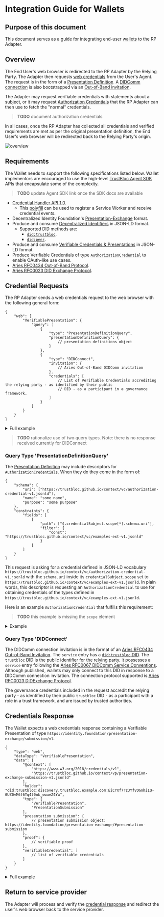 # Integration Guide for Wallets

## Purpose of this document

This document serves as a guide for integrating end-user
[wallets](https://github.com/hyperledger/aries-rfcs/blob/master/concepts/0004-agents/README.md) to the RP Adapter.


## Overview

The End User's web browser is redirected to the RP Adapter by the Relying Party. The Adapter then 
requests [web credentials](https://w3c-ccg.github.io/credential-handler-api/) from the User's Agent. The request is
in the form of a
[Presentation Definition](https://identity.foundation/presentation-exchange/#presentation-definition). A
[DIDComm connection](https://github.com/hyperledger/aries-rfcs/blob/master/concepts/0005-didcomm/README.md) is also
bootstrapped via an
[Out-of-Band invitation](https://github.com/hyperledger/aries-rfcs/blob/master/features/0434-outofband/README.md).

The Adapter may request verifiable credentials with statements about a subject, or it may request
[Authorization Credentials](https://github.com/trustbloc/context/blob/main/vc/authorization-credential-v1.jsonld) that
the RP Adapter can then use to fetch the "normal" credentials.

> **TODO** document authorization credentials

In all cases, once the RP Adapter has collected all credentials and verified requirements are met as per the
original presentation definition, the End User's web browser will be redirected back to the Relying Party's origin.

![overview](http://www.plantuml.com/plantuml/proxy?src=https://raw.githubusercontent.com/trustbloc/edge-adapter/main/docs/rp/integration/wallet_rpadapter_int_overview.puml)


## Requirements

The Wallet needs to support the following specifications listed below. Wallet implementors are encouraged to use the
high-level [TrustBloc Agent SDK](https://github.com/trustbloc/agent-sdk) APIs that encapsulate some of the complexity.

> **TODO** update Agent SDK link once the SDK docs are available

* [Credential Handler API 1.0](https://w3c-ccg.github.io/credential-handler-api/).
  * This [polyfill](https://github.com/digitalbazaar/web-credential-handler) can be used to register a Service Worker and
    receive credential events.
* Decentralized Identity Foundation's [Presentation-Exchange](https://identity.foundation/presentation-exchange/) format.
* Produce and consume [Decentralized Identifiers](https://w3c.github.io/did-core/) in JSON-LD format.
  * Supported DID methods are:
    * [`did:trustbloc`](https://github.com/trustbloc/trustbloc-did-method/blob/main/docs/spec/trustbloc-did-method.md).
    * [`did:peer`](https://identity.foundation/peer-did-method-spec/).
* Produce and consume [Verifiable Credentials & Presentations](https://www.w3.org/TR/vc-data-model/) in JSON-LD format.
* Produce Verifiable Credentials of type
    [`AuthorizationCredential`](https://github.com/trustbloc/context/blob/main/vc/authorization-credential-v1.jsonld)
    to enable OAuth-like use cases.
* [Aries RFC0434 Out-of-Band Protocol](https://github.com/hyperledger/aries-rfcs/blob/master/features/0434-outofband/README.md).
* [Aries RFC0023 DID Exchange Protocol](https://github.com/hyperledger/aries-rfcs/blob/master/features/0023-did-exchange/README.md).


## Credential Requests

The RP Adapter sends a web credentials request to the web browser with the following general form:

```jsonc
{
    "web": {
        "VerifiablePresentation": {
            "query": [
                {
                    "type": "PresentationDefinitionQuery",
                    "presentationDefinitionQuery": {
                        // presentation definitions object
                    }
                },
                {
                    "type": "DIDConnect",
                    "invitation": {
                        // Aries Out-of-Band DIDComm invitation
                    },
                    "credentials": [
                        // List of Verifiable Credentials accrediting the relying party - as identified by their public
                        // DID - as a participant in a governance framework.
                    ]
                }
            ]
        }
    }
}
```

<details><summary>Full example</summary>

```json
{
    "web": {
        "VerifiablePresentation": {
            "query": [
                {
                    "type": "PresentationDefinitionQuery",
                    "presentationDefinitionQuery": {
                        "input_descriptors": [
                            {
                                "id": "driver_license:local",
                                "schema": {
                                    "uri": [
                                        "https://trustbloc.github.io/context/vc/examples/mdl-v1.jsonld"
                                    ],  
                                    "name": "Driver's license.",
                                    "purpose": "Verify your identity."
                                }   
                            },  
                            {
                                "id": "credit_score:remote",
                                "schema": {
                                    "uri": [
                                        "https://trustbloc.github.io/context/vc/authorization-credential-v1.jsonld"
                                    ],  
                                    "name": "Authorization to access your credit score.",
                                    "purpose": "Determine eligibility for the service."
                                },  
                                "constraints": {
                                    "fields": [
                                        {
                                            "path": [
                                                "$.credentialSubject.scope[*].schema.uri"
                                            ],  
                                            "filter": {
                                                "const": "https://trustbloc.github.io/context/vc/examples/credit-score-v1.jsonld"
                                            }
                                        }
                                    ]
                                }
                            },
                            {
                                "id": "driver_license_evidence:remote",
                                "schema": {
                                    "uri": [
                                        "https://trustbloc.github.io/context/vc/authorization-credential-v1.jsonld"
                                    ],
                                    "name": "Authorization to verify your driver's license.",
                                    "purpose": "We need your consent to verify issuance of your driver's license."
                                },
                                "constraints": {
                                    "fields": [
                                        {
                                            "path": [
                                                "$.credentialSubject.scope[*].schema.uri"
                                            ],
                                            "filter": {
                                                "const": "https://trustbloc.github.io/context/vc/examples/driver-license-evidence-v1.jsonld"
                                            }
                                        }
                                    ]
                                }
                            }
                        ]
                    }
                },
                {
                    "type": "DIDConnect",
                    "invitation": {
                        "@id": "71710bb8-e703-4427-8f72-8b18c7aa38a2",
                        "@type": "https://didcomm.org/oob-invitation/1.0/invitation",
                        "label": "Demo Relying Party",
                        "service": [
                            "did:trustbloc:discovery.trustbloc.example.com:EiDBGODe_WiLwDOxMp_7CI6NKOjk4KbtwqUv0d04EFRiyg"
                        ],
                        "protocols": [
                            "https://didcomm.org/didexchange/1.0"
                        ]
                    },
                    "credentials": [
                        {
                            "@context": [
                                "https://www.w3.org/2018/credentials/v1",
                                "https://trustbloc.github.io/context/governance/context.jsonld",
                                "https://trustbloc.github.io/context/vc/examples-v1.jsonld"
                            ],
                            "credentialStatus": {
                                "id": "https://governance.trustbloc.example.com/governance/status/1",
                                "type": "CredentialStatusList2017"
                            },
                            "credentialSubject": {
                                "data_uri": "https://example.com/data.json",
                                "define": [
                                    {
                                        "id": "did:trustbloc:discovery.trustbloc.example.com:EiDBGODe_WiLwDOxMp_7CI6NKOjk4KbtwqUv0d04EFRiyg",
                                        "name": "DID"
                                    }
                                ],
                                "description": "Sample governance framework for the TrustBloc sandbox.",
                                "docs_uri": "https://example.com/docs",
                                "duties": [
                                    {
                                        "name": "safe-accredit",
                                        "uri": "https://example.com/responsible-accredit"
                                    }
                                ],
                                "geos": [
                                    "Canadian"
                                ],
                                "jurisdictions": [
                                    "ca"
                                ],
                                "logo": "https://example.com/logo",
                                "name": "TrustBloc Sandbox",
                                "privileges": [
                                    {
                                        "name": "accredit",
                                        "uri": "https://example.com/accredit"
                                    }
                                ],
                                "roles": [
                                    "accreditor"
                                ],
                                "topics": [
                                    "banking"
                                ],
                                "version": "1.0"
                            },
                            "issuer": "did:trustbloc:discovery.trustbloc.example.com:EiC36Qo-8fNl6avOSpC7hEjH8PPLQRpzdEZZKmYjDvYxnQ",
                            "proof": {
                                "created": "2020-09-16T21:58:19.066334758Z",
                                "jws": "eyJhbGciOiJFZERTQSIsImI2NCI6ZmFsc2UsImNyaXQiOlsiYjY0Il19..8peyFO372PGqAX4e1OfNEI9Mo5BPwX-HQtkSH2aPHXIHZ_sqWE6byMkd5UiP7CJWNPw6Do5XhFvgUfLNLDGvAQ",
                                "proofPurpose": "assertionMethod",
                                "type": "Ed25519Signature2018",
                                "verificationMethod": "did:trustbloc:discovery.trustbloc.example.com:EiC36Qo-8fNl6avOSpC7hEjH8PPLQRpzdEZZKmYjDvYxnQ#YYgJrTHZt6p1czNEBoKY23cvgg_Z0tuY42W1yXs3yvI"
                            },
                            "type": [
                                "VerifiableCredential",
                                "GovernanceCredential"
                            ]
                        }
                    ]
                }
            ]
        }
    }
}
```
</details>

> **TODO** rationalize use of two query types. Note: there is no response received currently for DIDConnect

### Query Type 'PresentationDefinitionQuery'

The [Presentation Definition](https://identity.foundation/presentation-exchange/#presentation-definition) may include
descriptors for [`AuthorizationCredentials`](https://github.com/trustbloc/context/blob/main/vc/authorization-credential-v1.jsonld).
When they do they come in the form of:

```jsonc
{
    "schema": {
        "uri": ["https://trustbloc.github.io/context/vc/authorization-credential-v1.jsonld"],
        "name": "some name",
        "purpose": "some purpose"
    },
    "constraints": {
        "fields": [
            {
                "path": ["$.credentialSubject.scope[*].schema.uri"],
                "filter": {
                    "const": "https://trustbloc.github.io/context/vc/examples-ext-v1.jsonld"
                }
            }
        ]
    }
}
```

This request is asking for a credential defined in JSON-LD vocabulary
`https://trustbloc.github.io/context/vc/authorization-credential-v1.jsonld` with the `schema.uri` inside its
`credentialSubject.scope` set to `https://trustbloc.github.io/context/vc/examples-ext-v1.jsonld`. In plain words, this
descriptor is requesting an `AuthorizationCredential` to use for obtaining credentials of the types defined in
`https://trustbloc.github.io/context/vc/examples-ext-v1.jsonld`.

Here is an example `AuthorizationCredential` that fulfills this requirement:

> **TODO** this example is missing the `scope` element

<details><summary>Example</summary>

```json
{
    "@context": [
        "https://www.w3.org/2018/credentials/v1",
        "https://trustbloc.github.io/context/vc/authorization-credential-v1.jsonld"
    ],
    "type": [
        "VerifiableCredential",
        "AuthorizationCredential"
    ],
    "id": "urn:uuid:6c715251-d0bc-44cd-be39-c57c237f382f",
    "issuanceDate": "2020-10-26T22:34:25.693548266Z",
    "issuer": "urn:uuid:5fe5367d-b608-4ae0-9c96-f7b521cf5a3a",
    "credentialSubject": {
        "id": "urn:uuid:9017cd03-3d50-4554-9eaf-354f87b3f70e",
        "issuerDIDDoc": {
            "doc": {
                "@context": [
                    "https://w3id.org/did/v1"
                ],
                "assertionMethod": [
                    "#QS1JDThR8iFru8OVt1_ESQ3vACH9vWpqCUjk3Jgyvgc"
                ],
                "authentication": [
                    "#QS1JDThR8iFru8OVt1_ESQ3vACH9vWpqCUjk3Jgyvgc"
                ],
                "created": "2020-10-26T22:34:25.662914267Z",
                "id": "did:peer:1zQmeFUNUg2hu6tQ7U4vUk4AWenqGZGr3wBCSVfXtcjk67xK",
                "publicKey": [
                    {
                        "controller": "#id",
                        "id": "#QS1JDThR8iFru8OVt1_ESQ3vACH9vWpqCUjk3Jgyvgc",
                        "publicKeyBase58": "2RzhQXGzr4Q8sbEFU1jXRhJLqYr9bvpA5cuot1DTFcT8",
                        "type": "Ed25519VerificationKey2018"
                    }
                ],
                "service": [
                    {
                        "id": "#agent",
                        "priority": 0,
                        "recipientKeys": [
                            "2RzhQXGzr4Q8sbEFU1jXRhJLqYr9bvpA5cuot1DTFcT8"
                        ],
                        "serviceEndpoint": "https://issuer-adapter-didcomm.trustbloc.example.com",
                        "type": "did-communication"
                    }
                ],
                "updated": "2020-10-26T22:34:25.662914267Z"
            },
            "id": "did:peer:1zQmeFUNUg2hu6tQ7U4vUk4AWenqGZGr3wBCSVfXtcjk67xK"
        },
        "requestingPartyDIDDoc": {
            "doc": {
                "@context": [
                    "https://w3id.org/did/v1"
                ],
                "assertionMethod": [
                    "#98oGE-VuEqt3lMibQKulB4OJzhRHgzOrao8U_Y16sJA"
                ],
                "authentication": [
                    "#98oGE-VuEqt3lMibQKulB4OJzhRHgzOrao8U_Y16sJA"
                ],
                "created": "2020-10-26T22:34:24.651560358Z",
                "id": "did:peer:1zQmTR4Yxqix6cKGx14f21A35XfRc9RDqzpwSoBQxmC13Rio",
                "publicKey": [
                    {
                        "controller": "#id",
                        "id": "#98oGE-VuEqt3lMibQKulB4OJzhRHgzOrao8U_Y16sJA",
                        "publicKeyBase58": "FmiK1AGLSDYQhxyiJ6zo59VoBBhaU5uCF8ksoGBMCo8M",
                        "type": "Ed25519VerificationKey2018"
                    }
                ],
                "service": [
                    {
                        "id": "#agent",
                        "priority": 0,
                        "recipientKeys": [
                            "FmiK1AGLSDYQhxyiJ6zo59VoBBhaU5uCF8ksoGBMCo8M"
                        ],
                        "serviceEndpoint": "https://verifier-adapter-didcomm.trustbloc.example.com",
                        "type": "did-communication"
                    }
                ],
                "updated": "2020-10-26T22:34:24.651560358Z"
            },
            "id": "did:peer:1zQmTR4Yxqix6cKGx14f21A35XfRc9RDqzpwSoBQxmC13Rio"
        },
        "subjectDID": "did:peer:1zQme2FTBHheMdfX9CQmX3UjGkUpmLtmP1T3Jbu3Qu8MnW2P"
    },
    "proof": {
        "created": "2020-10-26T22:34:26.102106902Z",
        "jws": "eyJhbGciOiJFZERTQSIsImI2NCI6ZmFsc2UsImNyaXQiOlsiYjY0Il19..1XTTXFb66rS1tGGHPkAurLQe5_WO81G66YUbbxjYSuK10-JfkZrRyOCEgCMnkgb2QZibgwa_gb3kx4LvwjtTAA",
        "proofPurpose": "assertionMethod",
        "type": "Ed25519Signature2018",
        "verificationMethod": "did:trustbloc:discovery.trustbloc.example.com:EiDhbJFybWBLwZCP58A-dgQRRHXyCIfHA_Au9_AShgUQJw#CoG7IaHn5I4Ji0AcmRFS7Ltzf66YvrKnWwqGcSPkLgY"
    }
}
```
</details>

### Query Type 'DIDConnect'

The DIDComm connection invitation is in the format of an
[Aries RFC0434 Out-of-Band Invitation](https://github.com/hyperledger/aries-rfcs/blob/master/features/0434-outofband/README.md#invitation-httpsdidcommorgout-of-bandverinvitation).
The `service` entry has a
[`did:trustbloc` DID](https://github.com/trustbloc/trustbloc-did-method/blob/main/docs/spec/trustbloc-did-method.md).
The `trustbloc` DID is the public identifier for the relying party. It possesses a `service` entry following the
[Aries RFC0067 DIDComm Service Conventions](https://github.com/hyperledger/aries-rfcs/blob/master/features/0067-didcomm-diddoc-conventions/README.md#service-conventions).
Although published, wallets may only connect to this DID in response to a DIDComm connection invitation. The connection
protocol supported is
[Aries RFC0023 DIDExchange Protocol](https://github.com/hyperledger/aries-rfcs/blob/master/features/0023-did-exchange/README.md).

The governance credentials included in the request accredit the relying party - as identified by their public `trustbloc`
DID - as a participant with a role in a trust framework, and are issued by trusted authorities.


## Credentials Response

The Wallet expects a web credentials response containing a Verifiable Presentation of type
`https://identity.foundation/presentation-exchange/submission/v1`.

```jsonc
{
    "type": "web",
    "dataType": "VerifiablePresentation",
    "data": {
        "@context": [
            "https://www.w3.org/2018/credentials/v1",
            "https://trustbloc.github.io/context/vp/presentation-exchange-submission-v1.jsonld"
        ],
        "holder": "did:trustbloc:discovery.trustbloc.example.com:EiCYXf7rzJYfVOGnhi1Q-GUZ0vM6f6Tq4t0nb_wwueZ4Yw",
        "type": [
            "VerifiablePresentation",
            "PresentationSubmission"
        ],
        "presentation_submission": {
            // presentation submission object: https://identity.foundation/presentation-exchange/#presentation-submission
        },
        "proof": {
            // verifiable proof
        },
        "verifiableCredential": [
            // list of verifiable credentials
        ]
    }
}
```

<details><summary>Full example</summary>

```json
{
    "type": "web",
    "dataType": "VerifiablePresentation",
    "data": {
        "@context": [
            "https://www.w3.org/2018/credentials/v1",
            "https://trustbloc.github.io/context/vp/presentation-exchange-submission-v1.jsonld"
        ],
        "holder": "did:trustbloc:discovery.trustbloc.example.com:EiCYXf7rzJYfVOGnhi1Q-GUZ0vM6f6Tq4t0nb_wwueZ4Yw",
        "presentation_submission": {
            "descriptor_map": [
                {
                    "id": "driver_license:local",
                    "path": "$.verifiableCredential[0]"
                },
                {
                    "id": "driver_license_evidence:remote",
                    "path": "$.verifiableCredential[1]"
                }
            ]
        },
        "proof": {
            "created": "2020-10-26T18:34:28.258-04:00",
            "domain": "verifier-adapter.trustbloc.example.com",
            "jws": "eyJhbGciOiJFZERTQSIsImI2NCI6ZmFsc2UsImNyaXQiOlsiYjY0Il19..Wx8v53rhgAks8dFLm5M6Cs5vPVgbHvqId2hZ2zs0j7Z2Ts6cxhb_P0HwynyMmk9wk2ZLAoJv4j62-c3wHtr4Bg",
            "proofPurpose": "authentication",
            "type": "Ed25519Signature2018",
            "verificationMethod": "did:trustbloc:discovery.trustbloc.example.com:EiCYXf7rzJYfVOGnhi1Q-GUZ0vM6f6Tq4t0nb_wwueZ4Yw#_l5mHlcG8Rz6Z62N1tLiqWxAY4rBoS35iyEuFZ-1p7k"
        },
        "type": [
            "VerifiablePresentation",
            "PresentationSubmission"
        ],
        "verifiableCredential": [
            {
                "@context": [
                    "https://www.w3.org/2018/credentials/v1",
                    "https://trustbloc.github.io/context/vc/examples/mdl-v1.jsonld"
                ],
                "type": [
                    "VerifiableCredential",
                    "mDL"
                ],
                "id": "urn:uuid:d1b519eb-c980-40da-82c7-db4495d77049",
                "issuanceDate": "2020-10-26T22:25:21.937228658Z",
                "issuer": {
                    "id": "https://demo-issuer.trustbloc.example.com/didcomm",
                    "name": "TrustBloc - Driving License + Assurance Issuer"
                },
                "name": "Drivers License",
                "description": "Drivers License for John Smith (Issued by Government of Castleham)",
                "credentialSubject": {
                    "birthdate": "1990-01-01",
                    "document_number": "123-456-789",
                    "driving_privileges": "G2",
                    "expiry_date": "2025-05-26",
                    "family_name": "Smith",
                    "given_name": "John",
                    "issue_date": "2020-05-27",
                    "issuing_authority": "Ministry of Transport Ontario",
                    "issuing_country": "Canada",
                    "resident_address": "4726 Pine Street",
                    "resident_city": "Toronto",
                    "resident_postal_code": "A1B 2C3",
                    "resident_state": "Ontario"
                },
                "proof": {
                    "created": "2020-10-26T22:25:22.28387799Z",
                    "jws": "eyJhbGciOiJFZERTQSIsImI2NCI6ZmFsc2UsImNyaXQiOlsiYjY0Il19..03zhBKQAveQDePwcoUMPowsj5WmYtZdcle0PolRkalBXWw8nYY_LxGJQEcQ8fp9lUbFNkI3hWF2ijpE_xRZXDg",
                    "proofPurpose": "assertionMethod",
                    "type": "Ed25519Signature2018",
                    "verificationMethod": "did:trustbloc:discovery.trustbloc.example.com:EiDhbJFybWBLwZCP58A-dgQRRHXyCIfHA_Au9_AShgUQJw#CoG7IaHn5I4Ji0AcmRFS7Ltzf66YvrKnWwqGcSPkLgY"
                }

            },
            {
                "@context": [
                    "https://www.w3.org/2018/credentials/v1",
                    "https://trustbloc.github.io/context/vc/authorization-credential-v1.jsonld"
                ],
                "type": [
                    "VerifiableCredential",
                    "AuthorizationCredential"
                ],
                "id": "urn:uuid:6c715251-d0bc-44cd-be39-c57c237f382f",
                "issuanceDate": "2020-10-26T22:34:25.693548266Z",
                "issuer": "urn:uuid:5fe5367d-b608-4ae0-9c96-f7b521cf5a3a",
                "credentialSubject": {
                    "id": "urn:uuid:9017cd03-3d50-4554-9eaf-354f87b3f70e",
                    "issuerDIDDoc": {
                        "doc": {
                            "@context": [
                                "https://w3id.org/did/v1"
                            ],
                            "assertionMethod": [
                                "#QS1JDThR8iFru8OVt1_ESQ3vACH9vWpqCUjk3Jgyvgc"
                            ],
                            "authentication": [
                                "#QS1JDThR8iFru8OVt1_ESQ3vACH9vWpqCUjk3Jgyvgc"
                            ],
                            "created": "2020-10-26T22:34:25.662914267Z",
                            "id": "did:peer:1zQmeFUNUg2hu6tQ7U4vUk4AWenqGZGr3wBCSVfXtcjk67xK",
                            "publicKey": [
                                {
                                    "controller": "#id",
                                    "id": "#QS1JDThR8iFru8OVt1_ESQ3vACH9vWpqCUjk3Jgyvgc",
                                    "publicKeyBase58": "2RzhQXGzr4Q8sbEFU1jXRhJLqYr9bvpA5cuot1DTFcT8",
                                    "type": "Ed25519VerificationKey2018"
                                }
                            ],
                            "service": [
                                {
                                    "id": "#agent",
                                    "priority": 0,
                                    "recipientKeys": [
                                        "2RzhQXGzr4Q8sbEFU1jXRhJLqYr9bvpA5cuot1DTFcT8"
                                    ],
                                    "serviceEndpoint": "https://issuer-adapter-didcomm.trustbloc.example.com",
                                    "type": "did-communication"
                                }
                            ],
                            "updated": "2020-10-26T22:34:25.662914267Z"
                        },
                        "id": "did:peer:1zQmeFUNUg2hu6tQ7U4vUk4AWenqGZGr3wBCSVfXtcjk67xK"
                    },
                    "requestingPartyDIDDoc": {
                        "doc": {
                            "@context": [
                                "https://w3id.org/did/v1"
                            ],
                            "assertionMethod": [
                                "#98oGE-VuEqt3lMibQKulB4OJzhRHgzOrao8U_Y16sJA"
                            ],
                            "authentication": [
                                "#98oGE-VuEqt3lMibQKulB4OJzhRHgzOrao8U_Y16sJA"
                            ],
                            "created": "2020-10-26T22:34:24.651560358Z",
                            "id": "did:peer:1zQmTR4Yxqix6cKGx14f21A35XfRc9RDqzpwSoBQxmC13Rio",
                            "publicKey": [
                                {
                                    "controller": "#id",
                                    "id": "#98oGE-VuEqt3lMibQKulB4OJzhRHgzOrao8U_Y16sJA",
                                    "publicKeyBase58": "FmiK1AGLSDYQhxyiJ6zo59VoBBhaU5uCF8ksoGBMCo8M",
                                    "type": "Ed25519VerificationKey2018"
                                }
                            ],
                            "service": [
                                {
                                    "id": "#agent",
                                    "priority": 0,
                                    "recipientKeys": [
                                        "FmiK1AGLSDYQhxyiJ6zo59VoBBhaU5uCF8ksoGBMCo8M"
                                    ],
                                    "serviceEndpoint": "https://verifier-adapter-didcomm.trustbloc.example.com",
                                    "type": "did-communication"
                                }
                            ],
                            "updated": "2020-10-26T22:34:24.651560358Z"
                        },
                        "id": "did:peer:1zQmTR4Yxqix6cKGx14f21A35XfRc9RDqzpwSoBQxmC13Rio"
                    },
                    "subjectDID": "did:peer:1zQme2FTBHheMdfX9CQmX3UjGkUpmLtmP1T3Jbu3Qu8MnW2P"
                },
                "proof": {
                    "created": "2020-10-26T22:34:26.102106902Z",
                    "jws": "eyJhbGciOiJFZERTQSIsImI2NCI6ZmFsc2UsImNyaXQiOlsiYjY0Il19..1XTTXFb66rS1tGGHPkAurLQe5_WO81G66YUbbxjYSuK10-JfkZrRyOCEgCMnkgb2QZibgwa_gb3kx4LvwjtTAA",
                    "proofPurpose": "assertionMethod",
                    "type": "Ed25519Signature2018",
                    "verificationMethod": "did:trustbloc:discovery.trustbloc.example.com:EiDhbJFybWBLwZCP58A-dgQRRHXyCIfHA_Au9_AShgUQJw#CoG7IaHn5I4Ji0AcmRFS7Ltzf66YvrKnWwqGcSPkLgY"
                }
            }
        ]
    }
}
```
</details>

## Return to service provider

The Adapter will process and verify the [credential response](#credentials-response) and redirect the user's web browser
back to the service provider.
